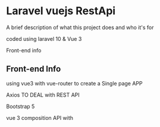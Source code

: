 
# Laravel vuejs RestApi

A brief description of what this project does and who it's for

coded using laravel 10 & Vue 3 


Front-end info
## Front-end Info


using vue3 with vue-router to create a Single page APP 

Axios TO DEAL with REST API

Bootstrap 5 

vue 3 composition API with <script setup>

you will find the front-end file in \CreateProductChallenge\resources\js

with components , Pages , Composable   Folders 

with 3 routes / home   &&  /products/create  &&  404 PageNotFound


important used vue components : CreateProductForm && Product && ProductsList


--> vue files already compiled using npm run build







## API Reference

#### Get all products

```http
  GET /api/products/
```

#### STORE product

```http
  POST /api/products/
```
---> PARAMETERS (name, description , price , image , category)


#### DELETE product

```http
  DELETE /api/products/
```
---> PARAMETERS ( id )



#### GET THE LIST OF products belongs to the same category

```http
  GET /api/productsOfCategories
```
---> PARAMETERS ( category )




#### GET all categories

```http
  GET /api/categories/
```







## BACK-end info


### create migration with seeds / factory

php artisan db:seed

#### factories ready to create categories and products :D


## two controllers

app\Http\Controllers\API\ProductContoller.php

app\Http\Controllers\API\CategoryController.php


## two Models

app\Models\Product.php

app\Models\Category.php


## two Repositories

app\Repositories\CategoryRepository.php

app\Repositories\ProductRepository.php


## one request 

\app\Http\Requests\ProductRequest.php

## one resource 

\app\Http\Resources\ProductResource.php

## Uploaded Products photos stored in

\public\storage\ProductsImages

## Create product from cli with prompts

\app\Console\Commands\CreateProduct.php

#### php artisan product:create


## testing

php artisan test




